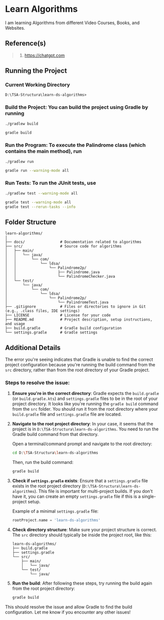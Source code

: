# Learn Algorithms

I am learning Algorithms from different Video Courses, Books, and Websites.

## Reference(s)

> 1. <https://chatgpt.com>

## Running the Project

### Current Working Directory

```text
D:\TSA-Structura\learn-ds-algorithms>
```

### Build the Project: You can build the project using Gradle by running

```bash
./gradlew build

gradle build
```

### Run the Program: To execute the Palindrome class (which contains the main method), run

```bash
./gradlew run

gradle run --warning-mode all
```

### Run Tests: To run the JUnit tests, use

```bash
./gradlew test --warning-mode all

gradle test --warning-mode all
gradle test --rerun-tasks --info

```

## Folder Structure

```text
learn-algorithms/
│
├── docs/                # Documentation related to algorithms
├── src/                 # Source code for algorithms
│   ├── main/
│   │   └── java/
│   │       └── com/
│   │           └── ldsa/
│   │               └── Palindrome2p/
│   │                   ├── Palindrome.java
│   │                   └── PalindromeChecker.java
│   └── test/
│       └── java/
│           └── com/
│               └── ldsa/
│                   └── Palindrome2p/
│                       └── PalindromeTest.java
├── .gitignore           # Files or directories to ignore in Git (e.g., .class files, IDE settings)
├── LICENSE              # License for your code
├── README.md            # Project description, setup instructions, and usage
├── build.gradle         # Gradle build configuration
└── settings.gradle      # Gradle settings
```

## Additional Details

The error you're seeing indicates that Gradle is unable to find the correct project configuration because you're running the build command from the `src` directory, rather than from the root directory of your Gradle project.

### Steps to resolve the issue:

1. **Ensure you're in the correct directory**:
   Gradle expects the `build.gradle` (or `build.gradle.kts`) and `settings.gradle` files to be in the root of your project directory. It looks like you're running the `gradle build` command from the `src` folder. You should run it from the root directory where your `build.gradle` file and `settings.gradle` file are located.

2. **Navigate to the root project directory**:
   In your case, it seems that the project is in `D:\TSA-Structura\learn-ds-algorithms`. You need to run the Gradle build command from that directory.

   Open a terminal/command prompt and navigate to the root directory:

   ```bash
   cd D:\TSA-Structura\learn-ds-algorithms
   ```

   Then, run the build command:

   ```bash
   gradle build
   ```

3. **Check if `settings.gradle` exists**:
   Ensure that a `settings.gradle` file exists in the root project directory (`D:\TSA-Structura\learn-ds-algorithms`). This file is important for multi-project builds. If you don't have it, you can create an empty `settings.gradle` file if this is a single-project setup.

   Example of a minimal `settings.gradle` file:

   ```gradle
   rootProject.name = 'learn-ds-algorithms'
   ```

4. **Check directory structure**:
   Make sure your project structure is correct. The `src` directory should typically be inside the project root, like this:

   ```
   learn-ds-algorithms/
   ├── build.gradle
   ├── settings.gradle
   └── src/
       ├── main/
       │   └── java/
       └── test/
           └── java/
   ```

5. **Run the build**:
   After following these steps, try running the build again from the root project directory:

   ```bash
   gradle build
   ```

This should resolve the issue and allow Gradle to find the build configuration. Let me know if you encounter any other issues!
